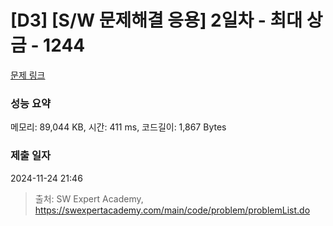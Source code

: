 # [D3] [S/W 문제해결 응용] 2일차 - 최대 상금 - 1244 

[문제 링크](https://swexpertacademy.com/main/code/problem/problemDetail.do?contestProbId=AV15Khn6AN0CFAYD) 

### 성능 요약

메모리: 89,044 KB, 시간: 411 ms, 코드길이: 1,867 Bytes

### 제출 일자

2024-11-24 21:46



> 출처: SW Expert Academy, https://swexpertacademy.com/main/code/problem/problemList.do